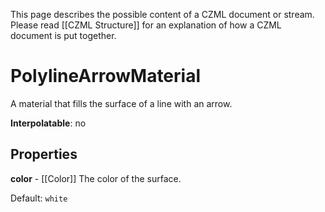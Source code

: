 This page describes the possible content of a CZML document or stream.  Please read [[CZML Structure]] for an explanation of how a CZML document is put together.

# PolylineArrowMaterial

A material that fills the surface of a line with an arrow.

**Interpolatable**: no

## Properties

**color** - [[Color]]
The color of the surface.

Default: `white`


